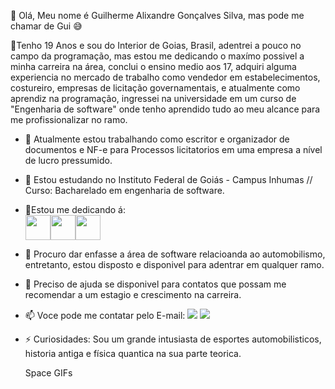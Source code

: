 🔹 Olá, Meu nome é Guilherme Alixandre Gonçalves Silva, mas pode me chamar de Gui 😅

🔹Tenho 19 Anos e sou do Interior de Goias, Brasil, adentrei a pouco no campo da programação, mas estou me dedicando o maxímo possivel a minha carreira na área, conclui o ensino medio aos 17, adquiri alguma experiencia no mercado de trabalho como vendedor em estabelecimentos, costureiro, empresas de licitação governamentais, e atualmente como aprendiz na programação, ingressei na universidade em um curso de "Engenharia de software" onde tenho aprendido tudo ao meu alcance para me profissionalizar no ramo. 

- 🔭 Atualmente estou trabalhando como escritor e organizador de documentos e NF-e para Processos licitatorios em uma empresa a nível de lucro pressumido.
  
- 🌱 Estou estudando no Instituto Federal de Goiás - Campus Inhumas // Curso: Bacharelado em engenharia de software.
  
- 🔹Estou me dedicando á:            
<img src="https://cdn.jsdelivr.net/gh/devicons/devicon/icons/c/c-plain.svg"  width="40" height="40"/><img src="https://cdn.jsdelivr.net/gh/devicons/devicon/icons/pycharm/pycharm-plain-wordmark.svg"  width="40" height="40"/><img src="https://cdn.jsdelivr.net/gh/devicons/devicon/icons/vscode/vscode-original-wordmark.svg"  width="40" height="40"/>
      
- 👯 Procuro dar enfasse a área de software relacioanda ao automobilismo, entretanto, estou disposto e disponivel para adentrar em qualquer ramo.
  
- 🤔 Preciso de ajuda se disponivel para contatos que possam me recomendar a um estagio e crescimento na carreira.
  
- 📫 Voce pode me contatar pelo E-mail: <a href = "mailto:Guilhermealixanre8@gmail.com"><img loading="lazy" src="https://img.shields.io/badge/Gmail-D14836?style=for-the-badge&logo=gmail&logoColor=white" target="_blank"></a> <a href="https://instagram.com/_guilherme_ags_" target="_blank"><img loading="lazy" src="https://img.shields.io/badge/-Instagram-%23E4405F?style=for-the-badge&logo=instagram&logoColor=white" target="_blank"></a>

- ⚡ Curiosidades: Sou um grande intusiasta de esportes automobilisticos, historia antiga e física quantica na sua parte teorica.
  <div class="tenor-gif-embed" data-postid="20902822" data-share-method="host" data-aspect-ratio="1" data-width="100%">Space GIFs</a></div> <script type="text/javascript" async src="https://tenor.com/embed.js"></script>

